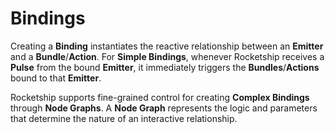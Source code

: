 # Bindings

Creating a **Binding** instantiates the reactive relationship between an **Emitter** and a **Bundle**/**Action**. For **Simple Bindings**, whenever Rocketship receives a **Pulse** from the bound **Emitter**, it immediately triggers the **Bundles**/**Actions** bound to that **Emitter**.

Rocketship supports fine-grained control for creating **Complex Bindings** through **Node Graphs**. A **Node Graph** represents the logic and parameters that determine the nature of an interactive relationship.